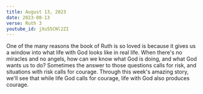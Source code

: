 ```yaml
---
title: August 13, 2023
date: 2023-08-13
verse: Ruth 3
youtube_id: jXu55CNl2ZI
---
```

One of the many reasons the book of Ruth is so loved is because it gives us a window into what life with God looks like in real life. When there's no miracles and no angels, how can we know what God is doing, and what God wants us to do? Sometimes the answer to those questions calls for risk, and situations with risk calls for courage. Through this week's amazing story, we'll see that while life God calls for courage, life with God also produces courage.